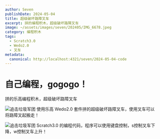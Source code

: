 ```yaml
---
author: Seven
publishDate: 2024-05-04
title: 超级破坏路障叉车
excerpt: 拼的编程积木，超级破坏路障叉车
image: ~/assets/images/seven/202405/IMG_6678.jpeg
category: 编程积木
tags:
  - Scratch3.0
  - Wedo2.0
  - 叉车
metadata:
  canonical: http://localhost:4321/seven/2024-05-04-code
---
```


# 自己编程，gogogo！
拼的乐高编程积木，超级破坏路障叉车

![追击垃圾军团](~/assets/images/seven/202405/IMG_6679.jpeg)
使用乐高 Wedo2.0 套件拼的超级破坏路障叉车，使用叉车可以将路障叉起搬走！

![追击垃圾军团](~/assets/images/seven/202405/cc.png)
Scratch3.0 的编程代码，程序可以使用键盘控制，s控制叉车下降，w控制叉车上升！